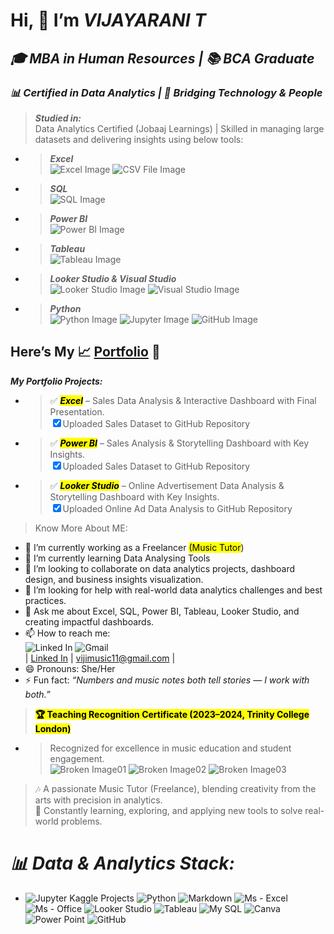 <h1 class="code-line" data-line-start=0 data-line-end=1 ><a id="Hi___Im_VIJAYARANI_T_0"></a>Hi, 👋  I’m <em>VIJAYARANI T</em></h1>
<h2 class="code-line" data-line-start=1 data-line-end=2 ><a id="___MBA_in_Human_Resources___BCA_Graduate__1"></a><em>🎓  MBA in Human Resources | 📚 BCA Graduate</em></h2>
<h3 class="code-line" data-line-start=2 data-line-end=3 ><a id="__Certified_in_Data_Analytics___Bridging_Technology__People__2"></a><em>📊 Certified in Data Analytics | 🤝 Bridging Technology &amp; People</em></h3>
<blockquote>
<p class="has-line-data" data-line-start="3" data-line-end="5"><strong><em>Studied in:</em></strong><br>
Data Analytics Certified (Jobaaj Learnings) | Skilled in managing large datasets and delivering insights using below tools:</p>
</blockquote>
<ul>
<li class="has-line-data" data-line-start="5" data-line-end="7">
<blockquote>
<p class="has-line-data" data-line-start="5" data-line-end="7"><strong><em>Excel</em></strong><br>
<img src="https://img.icons8.com/?size=48&amp;id=DqL6HmxuqMzX&amp;format=png" alt="Excel Image"> <img src="https://img.icons8.com/?size=48&amp;id=107445&amp;format=png" alt="CSV File Image"></p>
</blockquote>
</li>
<li class="has-line-data" data-line-start="7" data-line-end="9">
<blockquote>
<p class="has-line-data" data-line-start="7" data-line-end="9"><strong><em>SQL</em></strong><br>
<img src="https://img.icons8.com/?size=80&amp;id=VXrhJ3LqtY7e&amp;format=png" alt="SQL Image"></p>
</blockquote>
</li>
<li class="has-line-data" data-line-start="9" data-line-end="11">
<blockquote>
<p class="has-line-data" data-line-start="9" data-line-end="11"><strong><em>Power BI</em></strong><br>
<img src="https://img.icons8.com/?size=48&amp;id=Ny0t2MYrJ70p&amp;format=png" alt="Power BI Image"></p>
</blockquote>
</li>
<li class="has-line-data" data-line-start="11" data-line-end="13">
<blockquote>
<p class="has-line-data" data-line-start="11" data-line-end="13"><strong><em>Tableau</em></strong><br>
<img src="https://img.icons8.com/?size=48&amp;id=9Kvi1p1F0tUo&amp;format=png" alt="Tableau Image"></p>
</blockquote>
</li>
<li class="has-line-data" data-line-start="13" data-line-end="15">
<blockquote>
<p class="has-line-data" data-line-start="13" data-line-end="15"><strong><em>Looker Studio &amp; Visual Studio</em></strong><br>
<img src="https://img.icons8.com/?size=48&amp;id=SruJhzn0nnLl&amp;format=png" alt="Looker Studio Image"> <img src="https://img.icons8.com/?size=48&amp;id=ezj3zaVtImPg&amp;format=png" alt="Visual Studio Image"></p>
</blockquote>
</li>
<li class="has-line-data" data-line-start="15" data-line-end="18">
<blockquote>
<p class="has-line-data" data-line-start="15" data-line-end="17"><strong><em>Python</em></strong><br>
<img src="https://img.icons8.com/?size=80&amp;id=hGdCwhSHUe6L&amp;format=png" alt="Python Image"> <img src="https://img.icons8.com/?size=48&amp;id=J0SgMWzAxqFj&amp;format=png" alt="Jupyter Image"> <img src="https://img.icons8.com/?size=80&amp;id=efFfwotdkiU5&amp;format=png" alt="GitHub Image"></p>
</blockquote>
</li>
</ul>
<h2 class="code-line" data-line-start=18 data-line-end=19 ><a id="Heres_My__PortfoliohttpsgithubcomVijayarani146__18"></a>Here’s My 📈 <a href="https://github.com/Vijayarani146/">Portfolio</a> 🚀</h2>
<p class="has-line-data" data-line-start="19" data-line-end="20"><strong><em>My Portfolio Projects:</em></strong></p>
<ul>
<li class="has-line-data" data-line-start="20" data-line-end="22">
<blockquote>
<p class="has-line-data" data-line-start="20" data-line-end="22">✅ <mark><strong><em>Excel</em></strong></mark> – Sales Data Analysis &amp; Interactive Dashboard with Final Presentation.<br>
<input type="checkbox" id="checkbox114" checked="true"><label for="checkbox114">Uploaded Sales Dataset to GitHub Repository</label></p>
</blockquote>
</li>
<li class="has-line-data" data-line-start="22" data-line-end="24">
<blockquote>
<p class="has-line-data" data-line-start="22" data-line-end="24">✅ <mark><strong><em>Power BI</em></strong></mark> – Sales Analysis &amp; Storytelling Dashboard with Key Insights.<br>
<input type="checkbox" id="checkbox115" checked="true"><label for="checkbox115">Uploaded Sales Dataset to GitHub Repository</label></p>
</blockquote>
</li>
<li class="has-line-data" data-line-start="24" data-line-end="26">
<blockquote>
<p class="has-line-data" data-line-start="24" data-line-end="26">✅ <mark><strong><em>Looker Studio</em></strong></mark> – Online Advertisement Data Analysis &amp; Storytelling Dashboard with Key Insights.<br>
<input type="checkbox" id="checkbox116" checked="true"><label for="checkbox116">Uploaded Online Ad Data Analysis to GitHub Repository</label></p>
</blockquote>
</li>
</ul>
<blockquote>
<p class="has-line-data" data-line-start="26" data-line-end="27">Know More About ME:</p>
</blockquote>
<ul>
<li class="has-line-data" data-line-start="27" data-line-end="28">🔭 I’m currently working as a Freelancer <mark>(Music Tutor</mark>)</li>
<li class="has-line-data" data-line-start="28" data-line-end="29">🌱 I’m currently learning Data Analysing Tools</li>
<li class="has-line-data" data-line-start="29" data-line-end="30">👯 I’m looking to collaborate on data analytics projects, dashboard design, and business insights visualization.</li>
<li class="has-line-data" data-line-start="30" data-line-end="31">🤔 I’m looking for help with real-world data analytics challenges and best practices.</li>
<li class="has-line-data" data-line-start="31" data-line-end="32">💬 Ask me about Excel, SQL, Power BI, Tableau, Looker Studio, and creating impactful dashboards.</li>
<li class="has-line-data" data-line-start="32" data-line-end="35">📫 How to reach me:<br>
<img src="https://img.shields.io/badge/LinkedIn-0077B5?style=for-the-badge&amp;logo=linkedin&amp;logoColor=white" alt="Linked In"> <img src="https://img.icons8.com/?size=48&amp;id=tnnUFgHrPmR0&amp;format=gif" alt="Gmail"><br>
| <a href="https://www.linkedin.com/in/vijayarani-t-432410296">Linked In</a> | <a href="mailto:vijimusic11@gmail.com">vijimusic11@gmail.com</a> |</li>
<li class="has-line-data" data-line-start="35" data-line-end="36">😄 Pronouns: She/Her</li>
<li class="has-line-data" data-line-start="36" data-line-end="37">⚡ Fun fact:  <em>“Numbers and music notes both tell stories — I work with both.”</em></li>
</ul>
<blockquote>
<p class="has-line-data" data-line-start="37" data-line-end="38"><mark><strong>🏆 Teaching Recognition Certificate (2023–2024, Trinity College London)</strong></mark></p>
</blockquote>
<ul>
<li class="has-line-data" data-line-start="38" data-line-end="40">
<blockquote>
<p class="has-line-data" data-line-start="38" data-line-end="40">Recognized for excellence in music education and student engagement.<br>
<img src="https://img.icons8.com/?size=64&amp;id=GhW2WaIXIUpW&amp;format=gif" alt="Broken Image01"> <img src="https://cdn-icons-png.flaticon.com/128/9107/9107997.png" alt="Broken Image02"> <img src="https://img.icons8.com/?size=64&amp;id=B5syJ0hdx7fv&amp;format=gif" alt="Broken Image03"></p>
</blockquote>
</li>
</ul>
<blockquote>
<p class="has-line-data" data-line-start="40" data-line-end="42">🎶 A passionate Music Tutor (Freelance), blending creativity from the arts with precision in analytics.<br>
🚀 Constantly learning, exploring, and applying new tools to solve real-world problems.</p>
</blockquote>
<h1 class="code-line" data-line-start=42 data-line-end=43 ><a id="_Data__Analytics_Stack_42"></a><strong><em>📊 Data &amp; Analytics Stack:</em></strong></h1>
<ul>
<li class="has-line-data" data-line-start="43" data-line-end="44"><img src="https://img.shields.io/badge/Kaggle-20BEFF?style=for-the-badge&amp;logo=Kaggle&amp;logoColor=white" alt="Jupyter Kaggle Projects">  <img src="https://img.shields.io/badge/Python-3776AB?style=for-the-badge&amp;logo=python&amp;logoColor=white" alt="Python"> <img src="https://img.shields.io/badge/Markdown-000000?style=for-the-badge&amp;logo=markdown&amp;logoColor=white" alt="Markdown"> <img src="https://img.shields.io/badge/Microsoft_Excel-217346?style=for-the-badge&amp;logo=microsoft-excel&amp;logoColor=white" alt="Ms - Excel"> <img src="https://img.shields.io/badge/Microsoft_Office-D83B01?style=for-the-badge&amp;logo=microsoft-office&amp;logoColor=white" alt="Ms - Office"> <img src="https://img.shields.io/badge/Google%20Analytics-E37400?style=for-the-badge&amp;logo=google%20analytics&amp;logoColor=white" alt="Looker Studio"> <img src="https://img.shields.io/badge/Tableau-E97627?style=for-the-badge&amp;logo=Tableau&amp;logoColor=white" alt="Tableau"> <img src="https://img.shields.io/badge/MySQL-005C84?style=for-the-badge&amp;logo=mysql&amp;logoColor=white" alt="My SQL"> <img src="https://img.shields.io/badge/Canva-%2300C4CC.svg?&amp;style=for-the-badge&amp;logo=Canva&amp;logoColor=white" alt="Canva"> <img src="https://img.shields.io/badge/Microsoft_PowerPoint-B7472A?style=for-the-badge&amp;logo=microsoft-powerpoint&amp;logoColor=white" alt="Power Point"> <img src="https://img.shields.io/badge/GitHub-100000?style=for-the-badge&amp;logo=github&amp;logoColor=white" alt="GitHub"></li>
</ul>
